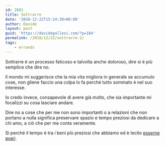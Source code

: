 ```yaml
---
id: 2681
title: Sottrarre
date: '2018-12-22T15:24:30+00:00'
author: Davide
layout: post
guid: 'https://davidegallesi.com/?p=184'
permalink: /2018/12/22/sottrarre-2/
tags:
    - errands
---
```


Sottrarre è un processo faticoso e talvolta anche doloroso, dire si è più semplice che dire no.

Il mondo mi suggerisce che la mia vita migliora in generale se accumulo cose, non gliene faccio una colpa lo fa perché tutto sommato è nel suo interesse.

Io credo invece, consapevole di avere già molto, che sia importante mi focalizzi su cosa lasciare andare.

Dire no a cose che per me non sono importanti o a relazioni che non portano a nulla significa preservare spazio e tempo preziosi da dedicare a chi amo, a ciò che per me conta veramente.

Si perché il tempo è tra i beni più preziosi che abbiamo ed è lecito [esserne avari](https://davidegallesi.com/usare-il-tempo/).
